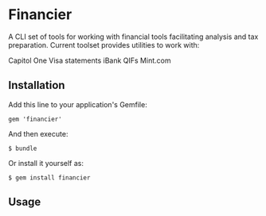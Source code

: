 # Financier

A CLI set of tools for working with financial tools facilitating analysis and tax preparation.  Current toolset 
provides utilities to work with:

Capitol One Visa statements
iBank
QIFs
Mint.com


## Installation

Add this line to your application's Gemfile:

    gem 'financier'

And then execute:

    $ bundle

Or install it yourself as:

    $ gem install financier


## Usage

